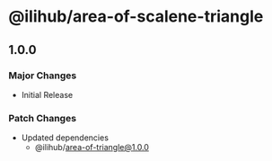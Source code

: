 # @ilihub/area-of-scalene-triangle

## 1.0.0

### Major Changes

- Initial Release

### Patch Changes

- Updated dependencies
  - @ilihub/area-of-triangle@1.0.0
